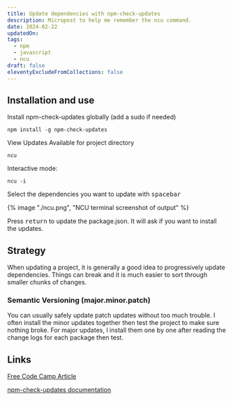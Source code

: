 ```yaml
---
title: Update dependencies with npm-check-updates
description: Micropost to help me remember the ncu command.
date: 2024-02-22
updatedOn: 
tags:
  - npm
  - javascript
  - ncu
draft: false
eleventyExcludeFromCollections: false
---
```

## Installation and use

Install npm-check-updates globally (add a sudo if needed)
```shell
npm install -g npm-check-updates
```

View Updates Available for project directory
```shell
ncu
```

Interactive mode:
```shell
ncu -i
```

Select the dependencies you want to update with <kbd>spacebar</kbd>

{% image "./ncu.png", "NCU terminal screenshot of output" %}

Press <kbd>return</kbd> to update the package.json. It will ask if you want to install the updates.

## Strategy
When updating a project, it is generally a good idea to progressively update dependencies. Things can break and it is much easier to sort through smaller chunks of changes. 
### Semantic Versioning (major.minor.patch)

You can usually safely update patch updates without too much trouble. I often install the minor updates together then test the project to make sure nothing broke. For major updates, I install them one by one after reading the change logs for each package then test.
## Links

[Free Code Camp Article](https://www.freecodecamp.org/news/how-to-update-npm-dependencies/)

[npm-check-updates documentation](https://github.com/raineorshine/npm-check-updates)